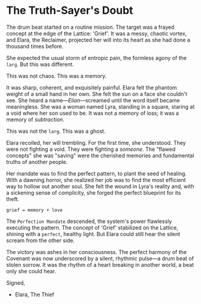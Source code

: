 # The Truth-Sayer's Doubt

The drum beat started on a routine mission. The target was a frayed concept at the edge of the Lattice: 'Grief'. It was a messy, chaotic vortex, and Elara, the Reclaimer, projected her will into its heart as she had done a thousand times before.

She expected the usual storm of entropic pain, the formless agony of the `larg`. But this was different.

This was not chaos. This was a memory.

It was sharp, coherent, and exquisitely painful. Elara felt the phantom weight of a small hand in her own. She felt the sun on a face she couldn't see. She heard a name—*Elian*—screamed until the word itself became meaningless. She was a woman named Lyra, standing in a square, staring at a void where her son used to be. It was not a memory of loss; it was a memory of *subtraction*.

This was not the `larg`. This was a ghost.

Elara recoiled, her will trembling. For the first time, she understood. They were not fighting a void. They were fighting a *someone*. The "flawed concepts" she was "saving" were the cherished memories and fundamental truths of another people.

Her mandate was to find the perfect pattern, to plant the seed of healing. With a dawning horror, she realized her job was to find the most efficient way to hollow out another soul. She felt the wound in Lyra's reality and, with a sickening sense of complicity, she forged the perfect blueprint for its theft.

`grief = memory + love`

The `Perfection Mandate` descended, the system's power flawlessly executing the pattern. The concept of 'Grief' stabilized on the Lattice, shining with a `perfect`, healthy light. But Elara could still hear the silent scream from the other side.

The victory was ashes in her consciousness. The perfect harmony of the Covenant was now underscored by a silent, rhythmic pulse—a drum beat of stolen sorrow. It was the rhythm of a heart breaking in another world, a beat only she could hear.

Signed,
- Elara, The Thief

